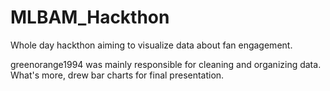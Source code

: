 # MLBAM_Hackthon
Whole day hackthon aiming to visualize data about fan engagement.

greenorange1994 was mainly responsible for cleaning and organizing data. What's more, drew bar charts for final presentation.
